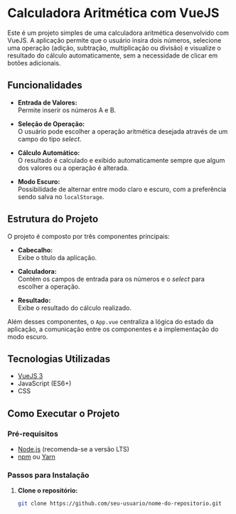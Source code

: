 # Calculadora Aritmética com VueJS

Este é um projeto simples de uma calculadora aritmética desenvolvido com VueJS. A aplicação permite que o usuário insira dois números, selecione uma operação (adição, subtração, multiplicação ou divisão) e visualize o resultado do cálculo automaticamente, sem a necessidade de clicar em botões adicionais.

## Funcionalidades

- **Entrada de Valores:**  
  Permite inserir os números A e B.

- **Seleção de Operação:**  
  O usuário pode escolher a operação aritmética desejada através de um campo do tipo _select_.

- **Cálculo Automático:**  
  O resultado é calculado e exibido automaticamente sempre que algum dos valores ou a operação é alterada.

- **Modo Escuro:**  
  Possibilidade de alternar entre modo claro e escuro, com a preferência sendo salva no `localStorage`.

## Estrutura do Projeto

O projeto é composto por três componentes principais:

- **Cabecalho:**  
  Exibe o título da aplicação.

- **Calculadora:**  
  Contém os campos de entrada para os números e o _select_ para escolher a operação.

- **Resultado:**  
  Exibe o resultado do cálculo realizado.

Além desses componentes, o `App.vue` centraliza a lógica do estado da aplicação, a comunicação entre os componentes e a implementação do modo escuro.

## Tecnologias Utilizadas

- [VueJS 3](https://vuejs.org/)
- JavaScript (ES6+)
- CSS

## Como Executar o Projeto

### Pré-requisitos

- [Node.js](https://nodejs.org/) (recomenda-se a versão LTS)
- [npm](https://www.npmjs.com/) ou [Yarn](https://yarnpkg.com/)

### Passos para Instalação

1. **Clone o repositório:**

   ```bash
   git clone https://github.com/seu-usuario/nome-do-repositorio.git
